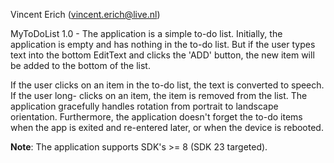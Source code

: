 Vincent Erich (<vincent.erich@live.nl>)

MyToDoList 1.0 - The application is a simple to-do list. Initially, the application is empty and
has nothing in the to-do list. But if the user types text into the bottom EditText and clicks the 'ADD'
button, the new item will be added to the bottom of the list.

If the user clicks on an item in the to-do list, the text is converted to speech. If the user long-
clicks on an item, the item is removed from the list. The application gracefully handles rotation
from portrait to landscape orientation. Furthermore, the application doesn't forget the to-do items
when the app is exited and re-entered later, or when the device is rebooted.

<b>Note</b>: The application supports SDK's >= 8 (SDK 23 targeted).